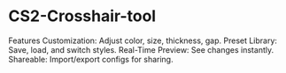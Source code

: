 # CS2-Crosshair-tool
Features  Customization: Adjust color, size, thickness, gap. Preset Library: Save, load, and switch styles. Real-Time Preview: See changes instantly. Shareable: Import/export configs for sharing.
